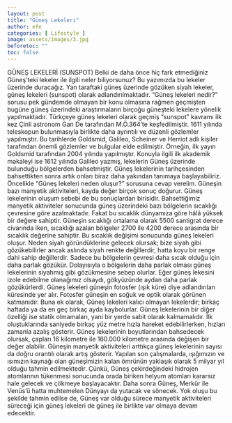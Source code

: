 ```yaml
---
layout: post
title: "Güneş Lekeleri"
author: efe
categories: [ Lifestyle ]
image: assets/images/3.jpg
beforetoc: ""
toc: false
---
```

GÜNEŞ LEKELERİ (SUNSPOT)
Belki de daha önce hiç fark etmediğiniz Güneş’teki lekeler ile ilgili neler biliyorsunuz? Bu yazımızda bu lekeler üzerinde duracağız. Yan taraftaki güneş üzerinde gözüken siyah lekeler, güneş lekeleri (sunspot) olarak adlandırılmaktadır. “Güneş lekeleri nedir?” sorusu pek gündemde olmayan bir konu olmasına rağmen geçmişten bugüne güneş üzerindeki araştırmaların birçoğu güneşteki lekelere yönelik yapılmaktadır.
Türkçeye güneş lekeleri olarak geçmiş “sunspot” kavramı ilk kez Çinli astronom Gan De tarafından M.Ö.364’te keşfedilmiştir. 1611 yılında teleskopun bulunmasıyla birlikte daha ayrıntılı ve düzenli gözlemler yapılmıştır. Bu tarihlerde Goldsmid, Galileo, Scheiner ve Herriot adlı kişiler tarafından önemli gözlemler ve bulgular elde edilmiştir. Örneğin, ilk yayın Goldsmid tarafından 2004 yılında yapılmıştır. Konuyla ilgili ilk akademik makaleyi ise 1612 yılında Galileo yazmış, lekelerin Güneş üzerinde bulunduğu bölgelerden bahsetmiştir.
Güneş lekelerinin tarihçesinden bahsettikten sonra artık onları biraz daha yakından tanımaya başlayabiliriz. Öncelikle “Güneş lekeleri neden oluşur?” sorusuna cevap verelim. Güneşin bazı manyetik aktiviteleri, kayda değer birçok sonuç doğurur. Güneş lekelerinin oluşum sebebi de bu sonuçlardan birisidir. Bahsettiğimiz manyetik aktiviteler sonucunda güneş üzerindeki bazı bölgelerin sıcaklığı çevresine göre azalmaktadır. Fakat bu sıcaklık dünyamıza göre hâlâ yüksek bir değere sahiptir. Güneşin sıcaklığı ortalama olarak 5500 santigrat derece civarında iken, sıcaklığı azalan bölgeler 2700 ile 4200 derece arasında bir sıcaklık değerine sahiptir. Bu sıcaklık değişimi sonucunda güneş lekeleri oluşur.
Neden siyah göründüklerine gelecek olursak; bize siyah gibi gözükebilirler ancak aslında siyah renkte değillerdir, hatta koyu bir renge dahi sahip değillerdir. Sadece bu bölgelerin çevresi daha sıcak olduğu için daha parlak gözükür. Dolayısıyla o bölgelerin daha parlak olması güneş lekelerinin siyahmış gibi
gözükmesine sebep olurlar. Eğer güneş lekesini izole edebilme olanağımız
olsaydı, gökyüzünde aydan daha parlak gözükürlerdi.
Güneş lekeleri güneşin fotosfer (ışık küre) diye adlandırılan küresinde yer alır.
Fotosfer güneşin en soğuk ve optik olarak görünen katmanıdır. Buna ek olarak,
Güneş lekeleri kalıcı olmayan lekelerdir; birkaç haftada ya da en geç birkaç ayda
kaybolurlar.
Güneş lekelerinin bir diğer özelliği ise statik olmamaları, yani bir yerde sabit
olarak kalmamalıdır. İlk oluştuklarında saniyede birkaç yüz metre hızla hareket
edebilirlerken, hızları zamanla azalış gösterir. Güneş lekelerinin boyutlarından
bahsedecek olursak, çapları 16 kilometre ile 160.000 kilometre arasında
değişen bir değer alabilir. Güneşin manyetik aktiviteleri arttıkça güneş
lekelerinin sayısı da doğru orantılı olarak artış gösterir.
Yapılan son çalışmalarda, ışığımızın ve ısımızın kaynağı olan güneşimizin kalan
ömrünün yaklaşık olarak 5 milyar yıl olduğu tahmin edilmektedir. Çünkü, Güneş
çekirdeğindeki hidrojen atomlarının tükenmesi sonucunda orada biriken
helyum atomları kararsız hale gelecek ve çökmeye başlayacaktır. Daha sonra
Güneş, Merkür ile Venüs’ü hatta muhtemelen Dünyayı da yutacak ve sönecek.
Yok oluşu bu şekilde tahmin edilse de, Güneş var olduğu sürece manyetik
aktiviteleri süreceği için güneş lekeleri de güneş ile birlikte var olmaya devam
edecektir.
